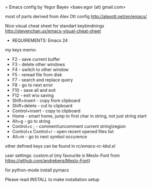 = Emacs config by Yegor Bayev <baev.egor (at) gmail.com>

most of parts derived from Alex Ott config
http://alexott.net/en/emacs/

Nice visual cheat sheet for standart keybindnings
http://stevenchan.us/emacs-visual-cheat-sheet

- REQUIREMENTS: Emacs 24 

my keys memo:
* F2 - save current buffer
* F3 - delete other windows
* F4 - switch to other window
* F5 - reread file from disk
* F7 - search and replace query
* F8 - go to next error
* F10 - save all and exit
* F12 - exit w\o saving
* Shift+insert - copy from clipboard
* Shift+delete - cut to clipboard
* Control+insert - copy to clipboard
* Home - smart home, jump to first char in string, not just string start
* Alt+g - go to string 
* Control+c ; - comment\uncomment current string\region
* Control+x Control+r - open recent opened files list
* Alt+m - go to next symbol occurence

other defined keys can be found in 
*rc/emacs-rc-kbd.el*

user settings:
*custom.el*
(my favourite is Meslo-Font from https://github.com/andreberg/Meslo-Font)

for python-mode install pymacs

Please read _INSTALL_ to make installation setup
